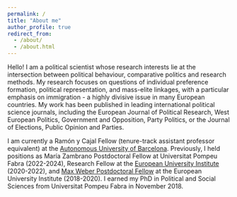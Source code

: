 ```yaml
---
permalink: /
title: "About me"
author_profile: true
redirect_from: 
  - /about/
  - /about.html
---
```


Hello! I am a political scientist whose research interests lie at the intersection between political behaviour, comparative politics and research methods. My research focuses on questions of individual preference formation, political representation, and mass-elite linkages, with a particular emphasis on immigration - a highly divisive issue in many European countries. My work has been published in leading international political science journals, including the European Journal of Political Research, West European Politics, Government and Opposition, Party Politics, or the Journal of Elections, Public Opinion and Parties.

I am currently a Ramón y Cajal Fellow (tenure-track assistant professor equivalent) at the [Autonomous University of Barcelona](https://www.uab.cat/ca/ciencia-politica-dret-public/cienciapolitica). Previously, I held positions as María Zambrano Postdoctoral Fellow at Universitat Pompeu Fabra (2022-2024), Research Fellow at the [European University Institute](https://www.eui.eu/en/home) (2020-2022), and [Max Weber Postdoctoral Fellow](https://www.eui.eu/en/academic-units/max-weber-programme-for-postdoctoral-studies) at the European University Institute (2018-2020). I earned my PhD in Political and Social Sciences from Universitat Pompeu Fabra in November 2018.
